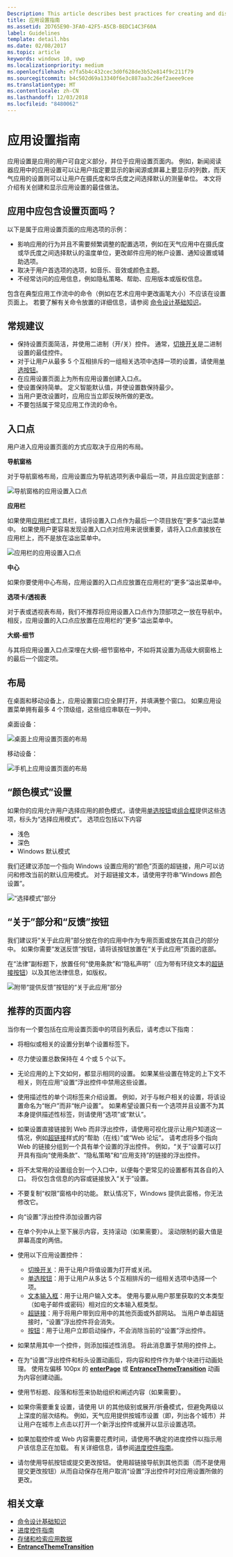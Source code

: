 ```yaml
---
Description: This article describes best practices for creating and displaying app settings.
title: 应用设置指南
ms.assetid: 2D765E90-3FA0-42F5-A5CB-BEDC14C3F60A
label: Guidelines
template: detail.hbs
ms.date: 02/08/2017
ms.topic: article
keywords: windows 10, uwp
ms.localizationpriority: medium
ms.openlocfilehash: e7fa5b4c432cec3d0f628de3b52e814f9c211f79
ms.sourcegitcommit: b4c502d69a13340f6e3c887aa3c26ef2aeee9cee
ms.translationtype: MT
ms.contentlocale: zh-CN
ms.lasthandoff: 12/03/2018
ms.locfileid: "8480062"
---
```

# <a name="guidelines-for-app-settings"></a>应用设置指南



应用设置是应用的用户可自定义部分，并位于应用设置页面内。 例如，新闻阅读器应用中的应用设置可以让用户指定要显示的新闻源或屏幕上要显示的列数，而天气应用的设置则可以让用户在摄氏度和华氏度之间选择默认的测量单位。 本文将介绍有关创建和显示应用设置的最佳做法。


## <a name="should-i-include-a-settings-page-in-my-app"></a>应用中应包含设置页面吗？

以下是属于应用设置页面的应用选项的示例：

-   影响应用的行为并且不需要频繁调整的配置选项，例如在天气应用中在摄氏度或华氏度之间选择默认的温度单位，更改邮件应用的帐户设置、通知设置或辅助选项。
-   取决于用户首选项的选项，如音乐、音效或颜色主题。
-   不经常访问的应用信息，例如隐私策略、帮助、应用版本或版权信息。

包含在典型应用工作流中的命令（例如在艺术应用中更改画笔大小）不应该在设置页面上。 若要了解有关命令放置的详细信息，请参阅 [命令设计基础知识](https://msdn.microsoft.com/library/windows/apps/dn958433)。

## <a name="general-recommendations"></a>常规建议


-   保持设置页面简洁，并使用二进制（开/关）控件。 通常，[切换开关](../controls-and-patterns/toggles.md)是二进制设置的最佳控件。
-   对于让用户从最多 5 个互相排斥的一组相关选项中选择一项的设置，请使用[单选按钮](../controls-and-patterns/radio-button.md)。
-   在应用设置页面上为所有应用设置创建入口点。
-   使设置保持简单。 定义智能默认值，并使设置数保持最少。
-   当用户更改设置时，应用应当立即反映所做的更改。
-   不要包括属于常见应用工作流的命令。

## <a name="entry-point"></a>入口点


用户进入应用设置页面的方式应取决于应用的布局。

**导航窗格**

对于导航窗格布局，应用设置应为导航选项列表中最后一项，并且应固定到底部：

![导航窗格的应用设置入口点](images/appsettings-entrypoint-navpane.png)

**应用栏**

如果使用[应用栏](../controls-and-patterns/app-bars.md)或工具栏，请将设置入口点作为最后一个项目放在“更多”溢出菜单中。 如果使用户更容易发现设置入口点对应用来说很重要，请将入口点直接放在应用栏上，而不是放在溢出菜单中。

![应用栏的应用设置入口点](images/appsettings-entrypoint-tabs.png)

**中心**

如果你要使用中心布局，应用设置的入口点应放置在应用栏的“更多”溢出菜单中。

**选项卡/透视表**

对于表或透视表布局，我们不推荐将应用设置入口点作为顶部项之一放在导航中。 相反，应用设置的入口点应放置在应用栏的“更多”溢出菜单中。

**大纲-细节**

与其将应用设置入口点深埋在大纲-细节窗格中，不如将其设置为高级大纲窗格上的最后一个固定项。

## <a name="layout"></a>布局


在桌面和移动设备上，应用设置窗口应全屏打开，并填满整个窗口。 如果应用设置菜单拥有最多 4 个顶级组，这些组应串联在一列中。

桌面设备：

![桌面上应用设置页面的布局](images/appsettings-layout-navpane-desktop.png)

移动设备：

![手机上应用设置页面的布局](images/appsettings-layout-navpane-mobile.png)

## <a name="color-mode-settings"></a>“颜色模式”设置


如果你的应用允许用户选择应用的颜色模式，请使用[单选按钮](../controls-and-patterns/radio-button.md)或[组合框](../controls-and-patterns/lists.md#drop-down-lists)提供这些选项，标头为“选择应用模式”。 选项应包括以下内容
- 浅色
- 深色
- Windows 默认模式

我们还建议添加一个指向 Windows 设置应用的“颜色”页面的超链接，用户可以访问和修改当前的默认应用模式。 对于超链接文本，请使用字符串“Windows 颜色设置”。

![“选择模式”部分](images/appsettings_mode.png)

<!--
<div class="microsoft-internal-note">
Detailed redlines showing preferred text strings for the "Choose a mode" section are available on [UNI](http://uni/DesignDepot.FrontEnd/#/ProductNav/2543/0/dv/?t=Windows%7CControls%7CColorMode&f=RS2).
</div>
-->

## <a name="about-section-and-feedback-button"></a>“关于”部分和“反馈”按钮


我们建议将“关于此应用”部分放在你的应用中作为专用页面或放在其自己的部分中。 如果你需要“发送反馈”按钮，请将该按钮放置在“关于此应用”页面的底部。

在“法律”副标题下，放置任何“使用条款”和“隐私声明”（应为带有环绕文本的[超链接按钮](../controls-and-patterns/hyperlinks.md)）以及其他法律信息，如版权。

![附带“提供反馈”按钮的“关于此应用”部分](images/appsettings-about.png)


## <a name="recommended-page-content"></a>推荐的页面内容


当你有一个要包括在应用设置页面中的项目列表后，请考虑以下指南：

-   将相似或相关的设置分到单个设置标签下。
-   尽力使设置总数保持在 4 个或 5 个以下。
-   无论应用的上下文如何，都显示相同的设置。 如果某些设置在特定的上下文不相关，则在应用“设置”浮出控件中禁用这些设置。
-   使用描述性的单个词标签来介绍设置。 例如，对于与帐户相关的设置，将该设置命名为“帐户”而非“帐户设置”。 如果希望设置只有一个选项并且设置不为其本身提供描述性标签，则请使用“选项”或“默认”。
-   如果设置直接链接到 Web 而非浮出控件，请使用可视化提示让用户知道这一情况，例如[超链接](../controls-and-patterns/hyperlinks.md)样式的“帮助（在线）”或“Web 论坛”。 请考虑将多个指向 Web 的链接分组到一个具有单个设置的浮出控件。 例如，“关于”设置可以打开具有指向“使用条款”、“隐私策略”和“应用支持”的链接的浮出控件。
-   将不太常用的设置组合到一个入口中，以便每个更常见的设置都有其各自的入口。 将仅包含信息的内容或链接放入“关于”设置。
-   不要复制“权限”窗格中的功能。 默认情况下，Windows 提供此窗格，你无法修改它。

-   向“设置”浮出控件添加设置内容
-   在单个列中从上至下展示内容，支持滚动（如果需要）。 滚动限制的最大值是屏幕高度的两倍。
-   使用以下应用设置控件：

    -   [切换开关](../controls-and-patterns/toggles.md)：用于让用户将值设置为打开或关闭。
    -   [单选按钮](../controls-and-patterns/radio-button.md)：用于让用户从多达 5 个互相排斥的一组相关选项中选择一个项。
    -   [文本输入框](../controls-and-patterns/text-block.md)：用于让用户输入文本。 使用与要从用户那里获取的文本类型（如电子邮件或密码）相对应的文本输入框类型。
    -   [超链接](../controls-and-patterns/hyperlinks.md)：用于将用户带到应用中的其他页面或外部网站。 当用户单击超链接时，“设置”浮出控件将会消失。
    -   [按钮](../controls-and-patterns/buttons.md)：用于让用户立即启动操作，不会消除当前的“设置”浮出控件。
-   如果禁用其中一个控件，则添加描述性消息。 将此消息置于禁用的控件上。
-   在为“设置”浮出控件和标头设置动画后，将内容和控件作为单个块进行动画处理。 使用左偏移 100px 的 [**enterPage**](https://msdn.microsoft.com/library/windows/apps/br212672) 或 [**EntranceThemeTransition**](https://msdn.microsoft.com/library/windows/apps/br210288) 动画为内容创建动画。
-   使用节标题、段落和标签来协助组织和阐述内容（如果需要）。
-   如果你需要重复设置，请使用 UI 的其他级别或展开/折叠模式，但避免两级以上深度的层次结构。 例如，天气应用提供按城市设置（即，列出各个城市）并让用户在城市上点击以打开一个新浮出控件或展开以显示设置选项。
-   如果加载控件或 Web 内容需要花费时间，请使用不确定的进度控件以指示用户该信息正在加载。 有关详细信息，请参阅[进度控件指南](https://msdn.microsoft.com/library/windows/apps/hh465469)。
-   请勿使用导航按钮或提交更改按钮。 使用超链接导航到其他页面（而不是使用提交更改按钮）从而自动保存在用户取消“设置”浮出控件时对应用设置所做的更改。



## <a name="related-articles"></a>相关文章

* [命令设计基础知识](https://msdn.microsoft.com/library/windows/apps/dn958433)
* [进度控件指南](https://msdn.microsoft.com/library/windows/apps/hh465469)
* [存储和检索应用数据](https://msdn.microsoft.com/library/windows/apps/mt299098)
* [**EntranceThemeTransition**](https://msdn.microsoft.com/library/windows/apps/br210288)
